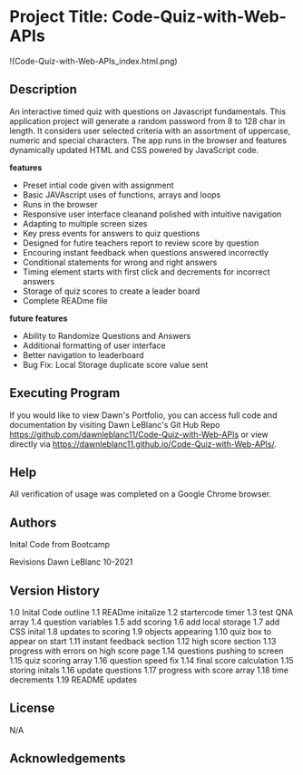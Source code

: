 
# Project Title: Code-Quiz-with-Web-APIs
!(Code-Quiz-with-Web-APIs_index.html.png)
## Description
An interactive timed quiz with questions on Javascript fundamentals.  This application project will generate a random password from 8 to 128 char in length.  It considers user selected criteria with an assortment of uppercase, numeric and special characters. The app runs in the browser and features dynamically updated HTML and CSS powered by JavaScript code. 

**features**
 * Preset intial code given with assignment
 * Basic JAVAscript uses of functions, arrays and loops
 * Runs in the browser
 * Responsive user interface cleanand polished with intuitive navigation 
 * Adapting to multiple screen sizes
 * Key press events for answers to quiz questions
 * Designed for futire teachers report to review score by question
 * Encouring instant feedback when questions answered incorrectly
 * Conditional statements for wrong and right answers
 * Timing element starts with first click and decrements for incorrect answers
 * Storage of quiz scores to create a leader board
 * Complete READme file
 

**future features**
 * Ability to Randomize Questions and Answers
 * Additional formatting of user interface
 * Better navigation to leaderboard
 * Bug Fix: Local Storage duplicate score value sent


## Executing Program
If you would like to view Dawn's Portfolio, you can access full code and documentation by visiting Dawn LeBlanc's Git Hub Repo https://github.com/dawnleblanc11/Code-Quiz-with-Web-APIs or view directly via https://dawnleblanc11.github.io/Code-Quiz-with-Web-APIs/.

## Help
All verification of usage was completed on a Google Chrome browser.

## Authors
Inital Code from Bootcamp

Revisions Dawn LeBlanc 10-2021

## Version History
1.0 Inital Code outline
1.1 READme initalize
1.2 startercode timer
1.3 test QNA array
1.4 question variables
1.5 add scoring
1.6 add local storage
1.7 add CSS inital
1.8 updates to scoring
1.9 objects appearing
1.10 quiz box to appear on start
1.11 instant feedback section
1.12 high score section
1.13 progress with errors on high score page
1.14 questions pushing to screen
1.15 quiz scoring array
1.16 question speed fix
1.14 final score calculation
1.15 storing initals
1.16 update questions
1.17 progress with score array
1.18 time decrements
1.19 README updates

## License
N/A

## Acknowledgements

